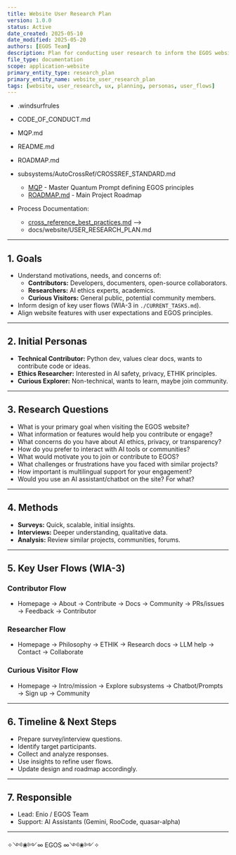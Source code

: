 ```yaml
---
title: Website User Research Plan
version: 1.0.0
status: Active
date_created: 2025-05-10
date_modified: 2025-05-20
authors: [EGOS Team]
description: Plan for conducting user research to inform the EGOS website design and development.
file_type: documentation
scope: application-website
primary_entity_type: research_plan
primary_entity_name: website_user_research_plan
tags: [website, user_research, ux, planning, personas, user_flows]
---
```


<!-- 
@references:
<!-- @references: -->
- .windsurfrules
- CODE_OF_CONDUCT.md
- MQP.md
- README.md
- ROADMAP.md
- subsystems/AutoCrossRef/CROSSREF_STANDARD.md

  - [MQP](../../reference/MQP.md) - Master Quantum Prompt defining EGOS principles
  - [ROADMAP.md](../../../ROADMAP.md) - Main Project Roadmap
- Process Documentation:
  - [cross_reference_best_practices.md](../../governance/cross_reference_best_practices.md)
-->
  - docs/website/USER_RESEARCH_PLAN.md

---

## 1. Goals

- Understand motivations, needs, and concerns of:
  - **Contributors:** Developers, documenters, open-source collaborators.
  - **Researchers:** AI ethics experts, academics.
  - **Curious Visitors:** General public, potential community members.
- Inform design of key user flows (WIA-3 in `./CURRENT_TASKS.md`).
- Align website features with user expectations and EGOS principles.

---

## 2. Initial Personas

- **Technical Contributor:** Python dev, values clear docs, wants to contribute code or ideas.
- **Ethics Researcher:** Interested in AI safety, privacy, ETHIK principles.
- **Curious Explorer:** Non-technical, wants to learn, maybe join community.

---

## 3. Research Questions

- What is your primary goal when visiting the EGOS website?
- What information or features would help you contribute or engage?
- What concerns do you have about AI ethics, privacy, or transparency?
- How do you prefer to interact with AI tools or communities?
- What would motivate you to join or contribute to EGOS?
- What challenges or frustrations have you faced with similar projects?
- How important is multilingual support for your engagement?
- Would you use an AI assistant/chatbot on the site? For what?

---

## 4. Methods

- **Surveys:** Quick, scalable, initial insights.
- **Interviews:** Deeper understanding, qualitative data.
- **Analysis:** Review similar projects, communities, forums.

---

## 5. Key User Flows (WIA-3)

### Contributor Flow

- Homepage → About → Contribute → Docs → Community → PRs/issues → Feedback → Contributor

### Researcher Flow

- Homepage → Philosophy → ETHIK → Research docs → LLM help → Contact → Collaborate

### Curious Visitor Flow

- Homepage → Intro/mission → Explore subsystems → Chatbot/Prompts → Sign up → Community

---

## 6. Timeline & Next Steps

- Prepare survey/interview questions.
- Identify target participants.
- Collect and analyze responses.
- Use insights to refine user flows.
- Update design and roadmap accordingly.

---

## 7. Responsible

- Lead: Enio / EGOS Team
- Support: AI Assistants (Gemini, RooCode, quasar-alpha)

---

✧༺❀༻∞ EGOS ∞༺❀༻✧
